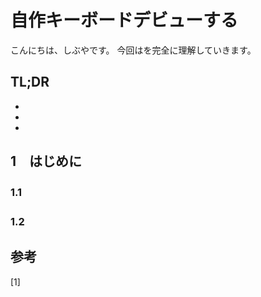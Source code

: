 # 自作キーボードデビューする


<!--
Todo:
- TLDR

-->


こんにちは、しぶやです。
今回はを完全に理解していきます。


## TL;DR

*
*
*

## 1　はじめに
### 1.1　
### 1.2　


## 参考

[1] []()


